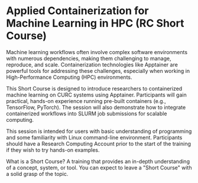 # Applied Containerization for Machine Learning in HPC (RC Short Course)

Machine learning workflows often involve complex software environments with numerous dependencies, making them challenging to manage, reproduce, and scale. Containerization technologies like Apptainer are powerful tools for addressing these challenges, especially when working in High-Performance Computing (HPC) environments.

This Short Course is designed to introduce researchers to containerized machine learning on CURC systems using Apptainer. Participants will gain practical, hands-on experience running pre-built containers (e.g., TensorFlow, PyTorch). The session will also demonstrate how to integrate containerized workflows into SLURM job submissions for scalable computing.

This session is intended for users with basic understanding of programming and some familiarity with Linux command-line environment. Participants should have a Research Computing Account prior to the start of the training if they wish to try hands-on examples.

What is a Short Course? A training that provides an in-depth understanding of a concept, system, or tool. You can expect to leave a "Short Course" with a solid grasp of the topic.
